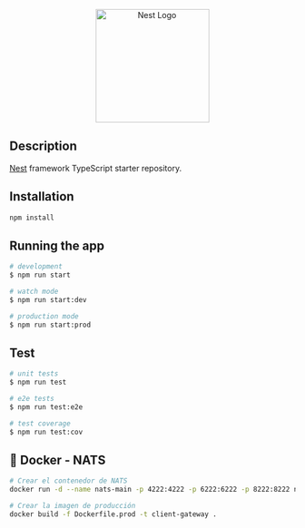 <p align="center">
  <a href="http://nestjs.com/" target="blank"><img src="https://nestjs.com/img/logo-small.svg" width="200" alt="Nest Logo" /></a>
</p>

## Description

[Nest](https://github.com/nestjs/nest) framework TypeScript starter repository.

## Installation

```bash
npm install
```

## Running the app

```bash
# development
$ npm run start

# watch mode
$ npm run start:dev

# production mode
$ npm run start:prod
```

## Test

```bash
# unit tests
$ npm run test

# e2e tests
$ npm run test:e2e

# test coverage
$ npm run test:cov
```

## 🐳 Docker - NATS

```sh
# Crear el contenedor de NATS
docker run -d --name nats-main -p 4222:4222 -p 6222:6222 -p 8222:8222 nats
```

```sh
# Crear la imagen de producción
docker build -f Dockerfile.prod -t client-gateway .
```
